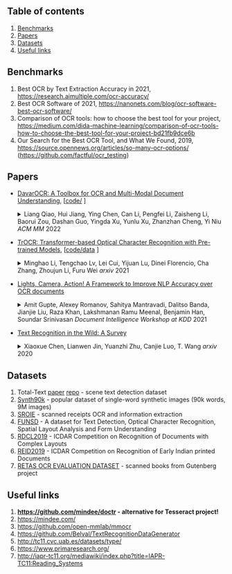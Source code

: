 ## Table of contents

1. [Benchmarks](#benchmarks)
1. [Papers](#papers)
1. [Datasets](#datasets)
1. [Useful links](#useful-links)


## Benchmarks 

1. Best OCR by Text Extraction Accuracy in 2021, https://research.aimultiple.com/ocr-accuracy/
1. Best OCR Software of 2021, https://nanonets.com/blog/ocr-software-best-ocr-software/ 
1. Comparison of OCR tools: how to choose the best tool for your project, https://medium.com/dida-machine-learning/comparison-of-ocr-tools-how-to-choose-the-best-tool-for-your-project-bd21fb9dce6b
1. Our Search for the Best OCR Tool, and What We Found, 2019, https://source.opennews.org/articles/so-many-ocr-options/ (https://github.com/factful/ocr_testing)


## Papers 

* [DavarOCR: A Toolbox for OCR and Multi-Modal Document Understanding](https://arxiv.org/abs/2207.06695), \[[code/](https://github.com/hikopensource/Davar-Lab-OCR) \]
  <details>
  <summary> Liang Qiao, Hui Jiang, Ying Chen, Can Li, Pengfei Li, Zaisheng Li, Baorui Zou, Dashan Guo, Yingda Xu, Yunlu Xu, Zhanzhan Cheng, Yi Niu <em>ACM MM</em> 2022 </summary>
    This paper presents DavarOCR, an open-source toolbox for OCR and document understanding tasks. DavarOCR currently implements 19 advanced algorithms, covering 9 different task forms. DavarOCR provides detailed usage instructions and the trained models for each algorithm. Compared with the previous opensource OCR toolbox, DavarOCR has relatively more complete support for the sub-tasks of the cutting-edge technology of document understanding. In order to promote the development and application of OCR technology in academia and industry, we pay more attention to the use of modules that different sub-domains of technology can share.  
  </details> 

* [TrOCR: Transformer-based Optical Character Recognition with Pre-trained Models](https://arxiv.org/abs/2109.10282), \[[code/data](https://github.com/microsoft/unilm/tree/master/trocr) \]
  <details>
  <summary> Minghao Li, Tengchao Lv, Lei Cui, Yijuan Lu, Dinei Florencio, Cha Zhang, Zhoujun Li, Furu Wei <em>arxiv</em> 2021 </summary>
    Text recognition is a long-standing research problem for document digitalization. Existing approaches for text recognition are usually built based on CNN for image understanding and RNN for char-level text generation. In addition, another language model is usually needed to improve the overall accuracy as a post-processing step. In this paper, we propose an end-to-end text recognition approach with pre-trained image Transformer and text Transformer models, namely TrOCR, which leverages the Transformer architecture for both image understanding and wordpiece-level text generation. The TrOCR model is simple but effective, and can be pre-trained with large-scale synthetic data and fine-tuned with human-labeled datasets. Experiments show that the TrOCR model outperforms the current state-of-the-art models on both printed and handwritten text recognition tasks.  
  </details>

* [Lights, Camera, Action! A Framework to Improve NLP Accuracy over OCR documents](https://arxiv.org/abs/2108.02899)
  <details>
  <summary> Amit Gupte, Alexey Romanov, Sahitya Mantravadi, Dalitso Banda, Jianjie Liu, Raza Khan, Lakshmanan Ramu Meenal, Benjamin Han, Soundar Srinivasan <em> Document Intelligence Workshop at KDD</em> 2021 </summary>
    Document digitization is essential for the digital transformation of our societies, yet a crucial step in the process, Optical Character Recognition (OCR), is still not perfect. Even commercial OCR systems can produce questionable output depending on the fidelity of the scanned documents. In this paper, we demonstrate an effective framework for mitigating OCR errors for any downstream NLP task, using Named Entity Recognition (NER) as an example. We first address the data scarcity problem for model training by constructing a document synthesis pipeline, generating realistic but degraded data with NER labels. We measure the NER accuracy drop at various degradation levels and show that a text restoration model, trained on the degraded data, significantly closes the NER accuracy gaps caused by OCR errors, including on an out-of-domain dataset. For the benefit of the community, we have made the document synthesis pipeline available as an open-source project. 
  </details>

* [Text Recognition in the Wild: A Survey](https://arxiv.org/pdf/2005.03492.pdf)
  <details>
  <summary> Xiaoxue Chen, Lianwen Jin, Yuanzhi Zhu, Canjie Luo, T. Wang <em>arxiv</em> 2020 </summary>
    The history of text can be traced back over thousands of years. Rich and precise semantic information carried by text is important in a wide range of vision-based application scenarios. Therefore, text recognition in natural scenes has been an active research field in computer vision and pattern recognition. In recent years, with the rise and development of deep learning, numerous methods have shown promising in terms of innovation, practicality, and efficiency. This paper aims to (1) summarize the fundamental problems and the state-of-the-art associated with scene text recognition; (2) introduce new insights and ideas; (3) provide a comprehensive review of publicly available resources; (4) point out directions for future work. In summary, this literature review attempts to present the entire picture of the field of scene text recognition. It provides a comprehensive reference for people entering this field, and could be helpful to inspire future research. Related resources are available at our Github repository: this https URL.
  </details>


## Datasets 

1. Total-Text [paper](http://cs-chan.com/doc/IJDAR2019.pdf) [repo](https://github.com/cs-chan/Total-Text-Dataset) - scene text detection dataset
1. [Synth90k](https://www.robots.ox.ac.uk/~vgg/data/text/#sec-synth) - popular dataset of single-word synthetic images (90k words, 9M images)
1. [SROIE](https://rrc.cvc.uab.es/?ch=13) - scanned receipts OCR and information extraction
1. [FUNSD](https://guillaumejaume.github.io/FUNSD/) - A dataset for Text Detection, Optical Character Recognition, Spatial Layout Analysis and Form Understanding
1. [RDCL2019](https://www.primaresearch.org/RDCL2019/) - ICDAR Competition on Recognition of Documents with Complex Layouts
1. [REID2019](https://www.primaresearch.org/REID2019/) - ICDAR Competition on Recognition of Early Indian printed Documents
1. [RETAS OCR EVALUATION DATASET](https://ciir.cs.umass.edu/downloads/ocr-evaluation/) - scanned books from Gutenberg project

## Useful links 

1. **https://github.com/mindee/doctr - alternative for Tesseract project!**
2. https://mindee.com/
3. https://github.com/open-mmlab/mmocr 
4. https://github.com/Belval/TextRecognitionDataGenerator 
5. http://tc11.cvc.uab.es/datasets/type/
6. https://www.primaresearch.org/
7. http://iapr-tc11.org/mediawiki/index.php?title=IAPR-TC11:Reading_Systems
